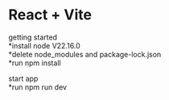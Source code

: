 # React + Vite

getting started</br>
*install node V22.16.0</br>
*delete node_modules and package-lock.json</br>
*run npm install</br>

start app</br>
*run npm run dev
